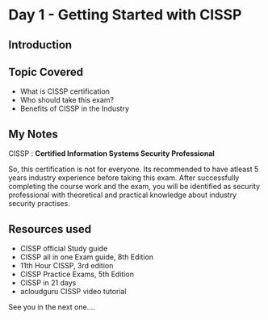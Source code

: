 # Day 1 - Getting Started with CISSP

## Introduction

## Topic Covered
  - What is CISSP certification
  - Who should take this exam? 
  - Benefits of CISSP in the Industry

## My Notes

CISSP :  **Certified Information Systems Security Professional**

So, this certification is not for everyone. Its recommended to have atleast 5 years industry experience before taking this exam. After successfully completing the course work and the exam, you will be identified as security professional with theoretical and practical knowledge about industry security practises.  

## Resources used 

- CISSP official Study guide 
- CISSP all in one Exam guide, 8th Edition
- 11th Hour CISSP, 3rd edition
- CISSP Practice Exams, 5th Edition
- CISSP in 21 days
- acloudguru CISSP video tutorial

See you in the next one....
